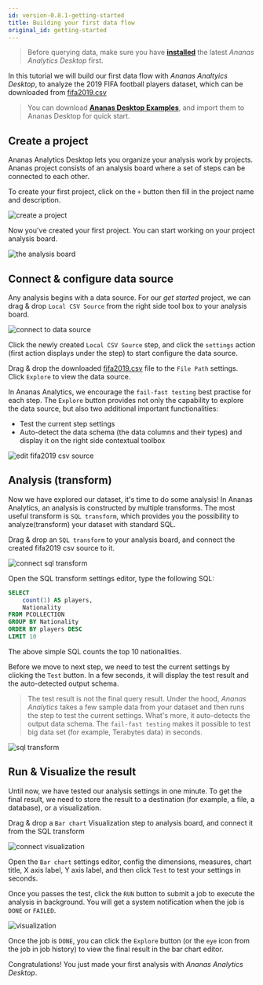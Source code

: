 ```yaml
---
id: version-0.8.1-getting-started
title: Building your first data flow
original_id: getting-started
---
```


> Before querying data, make sure you have [**installed**](install.md) the latest *Ananas Analytics Desktop* first. 


In this tutorial we will build our first data flow with *Ananas Analtyics Desktop*, to analyze the 2019 FIFA football players dataset, which can be downloaded from [fifa2019.csv](https://github.com/ananas-analytics/ananas-examples/blob/master/Fifa2019/fifa2019.csv)

> You can download [**Ananas Desktop Examples**](https://github.com/ananas-analytics/ananas-examples), and import them to Ananas Desktop for quick start.

## Create a project

Ananas Analytics Desktop lets you organize your analysis work by projects. Ananas project consists of an analysis board where a set of steps can be connected to each other. 

To create your first project, click on the `+` button then fill in the project name and description.

![create a project](assets/create_project.png)

Now you've created your first project. You can start working on your project analysis board.

![the analysis board](assets/analysis_board.png)

## Connect & configure data source

Any analysis begins with a data source. For our *get started* project, we can drag & drop `Local CSV Source` from the right side tool box to your analysis board.

![connect to data source](assets/get_started_connect_data_source.png)

Click the newly created `Local CSV Source` step, and click the `settings` action (first action displays under the step) to start configure the data source.

Drag & drop the downloaded [fifa2019.csv](https://github.com/ananas-analytics/ananas-examples/raw/master/FifaPlayer2019/fifa2019.csv) file to the `File Path` settings. Click `Explore` to view the data source.

In Ananas Analytics, we encourage the `fail-fast testing` best practise for each step. The `Explore` button provides not only the capability to explore the data source, but also two additional important functionalities:

- Test the current step settings
- Auto-detect the data schema (the data columns and their types) and display it on the right side contextual toolbox 

![edit fifa2019 csv source](assets/edit_fifa2019_csv_source.png)

## Analysis (transform) 

Now we have explored our dataset, it's time to do some analysis! In Ananas Analytics, an analysis is constructed by multiple transforms. The most useful transform is `SQL transform`, which provides you the possibility to analyze(transform) your dataset with standard SQL. 

Drag & drop an `SQL transform` to your analysis board, and connect the created fifa2019 csv source to it.

![connect sql transform](assets/get_started_connect_sql_transform.png)
 
Open the SQL transform settings editor, type the following SQL:

```sql
SELECT 
	count(1) AS players,
	Nationality
FROM PCOLLECTION
GROUP BY Nationality
ORDER BY players DESC
LIMIT 10
``` 

The above simple SQL counts the top 10 nationalities.

Before we move to next step, we need to test the current settings by clicking the `Test` button. In a few seconds, it will display the test result and the auto-detected output schema. 

> The test result is not the final query result. Under the hood, *Ananas Analytics* takes a few sample data from your dataset and then runs the step to test the current settings. What's more, it auto-detects the output data schema. The `fail-fast testing` makes it possible to test big data set (for example, Terabytes data) in seconds.

![sql transform](assets/get_started_sql_transform.png)

## Run & Visualize the result

Until now, we have tested our analysis settings in one minute. To get the final result, we need to store the result to a destination (for example, a file, a database), or a visualization.  

Drag & drop a `Bar chart` Visualization step to analysis board, and connect it from the SQL transform

![connect visualization](assets/get_started_connect_visual.png)

Open the `Bar chart` settings editor, config the dimensions, measures, chart title, X axis label, Y axis label, and then click `Test` to test your settings in seconds.

Once you passes the test, click the `RUN` button to submit a job to execute the analysis in background. You will get a system notification when the job is `DONE` or `FAILED`.

![visualization](assets/get_started_visualization.png)

Once the job is `DONE`, you can click the `Explore` button (or the `eye` icon from the job in job history) to view the final result in the bar chart editor.

Congratulations! You just made your first analysis with *Ananas Analytics Desktop*.
